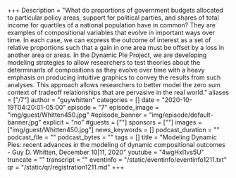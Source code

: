 +++
Description = "What do proportions of government budgets allocated to particular policy areas, support for political parties, and shares of total income for quartiles of a national population have in common? They are examples of compositional variables that evolve in important ways over time. In each case, we can express the outcome of interest as a set of relative proportions such that a gain in one area must be offset by a loss in another area or areas. In the Dynamic Pie Project, we are developing modeling strategies to allow researchers to test theories about the determinants of compositions as they evolve over time with a heavy emphasis on producing intuitive graphics to convey the results from such analyses. This approach allows researchers to better model the zero sum context of tradeoff relationships that are pervasive in the real world."
aliases = ["/7"]
author = "guywhitten"
categories = []
date = "2020-10-19T04:20:01-05:00"
episode = "7"
episode_image = "img/guest/Whitten450.jpg"
#episode_banner = "img/episode/default-banner.jpg"
explicit = "no"
#guests = [""]
sponsors = [""]
images = ["img/guest/Whitten450.jpg"]
news_keywords = []
podcast_duration = ""
podcast_file = ""
podcast_bytes = ""
tags = []
title = "Modeling Dynamic Pies: recent advances in the modeling of dynamic compositional outcomes - Guy D. Whitten, December 10|11, 2020"
youtube = "4wgHxl1vs5U"
truncate = ""
transcript = ""
eventinfo = "/static/eventinfo/eventinfo1211.txt"
qr = "/static/qr/registration1211.md"
+++
